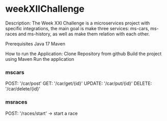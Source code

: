 # weekXIIChallenge

Description:
The Week XXI Challenge is a microservices project with specific integrations, the main goal is
make three services: ms-cars, ms-races and ms-history, as well as make them relation with each other.

Prerequisites
Java 17
Maven

How to run the Application:
Clone Repository from github
Build the project using Maven
Run the application

### mscars
POST: '/car/post' 
GET: '/car/get/{id}'
UPDATE: '/car/put/{id}'
DELETE: '/car/delete/{id}'

### msraces
POST: '/races/start' -> start a race

